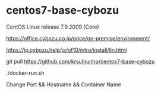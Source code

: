 # centos7-base-cybozu

CentOS Linux release 7.9.2009 (Core)

https://office.cybozu.co.jp/price/on-premise/environment/

https://jp.cybozu.help/ja/of10/intro/install/lin.html

git pull https://github.com/krsuhjunho/centos7-base-cybozu

./docker-run.sh

Change Port && Hostname && Container Name
